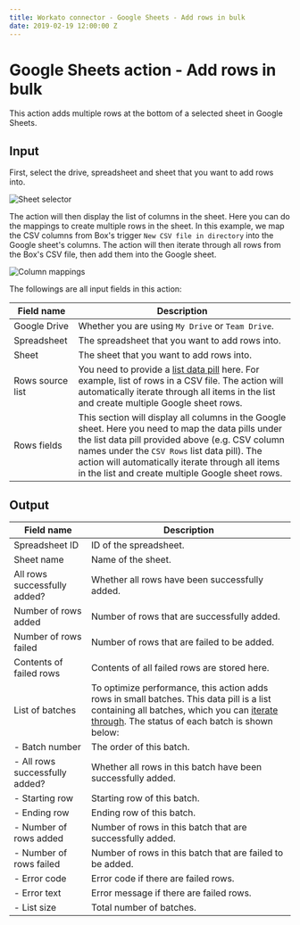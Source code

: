 ```yaml
---
title: Workato connector - Google Sheets - Add rows in bulk
date: 2019-02-19 12:00:00 Z
---
```


# Google Sheets action - Add rows in bulk

This action adds multiple rows at the bottom of a selected sheet in Google Sheets.

## Input

First, select the drive, spreadsheet and sheet that you want to add rows into.

![Sheet selector](~@img/connectors/google-sheets/sheet-selector.png)

The action will then display the list of columns in the sheet. Here you can do the mappings to create multiple rows in the sheet. In this example, we map the CSV columns from Box's trigger `New CSV file in directory` into the Google sheet's columns. The action will then iterate through all rows from the Box's CSV file, then add them into the Google sheet.

![Column mappings](~@img/connectors/google-sheets/bulk-mappings.png)

The followings are all input fields in this action:

| Field name | Description |
|---|---|
| Google Drive | Whether you are using `My Drive` or `Team Drive`. |
| Spreadsheet | The spreadsheet that you want to add rows into. |
| Sheet | The sheet that you want to add rows into. |
| Rows source list | You need to provide a [list data pill](/features/list-management.md) here. For example, list of rows in a CSV file. The action will automatically iterate through all items in the list and create multiple Google sheet rows. |
| Rows fields | This section will display all columns in the Google sheet. Here you need to map the data pills under the list data pill provided above (e.g. CSV column names under the `CSV Rows` list data pill). The action will automatically iterate through all items in the list and create multiple Google sheet rows. |

## Output

| Field name | Description |
|---|---|
| Spreadsheet ID | ID of the spreadsheet. |
| Sheet name | Name of the sheet. |
| All rows successfully added? | Whether all rows have been successfully added. |
| Number of rows added | Number of rows that are successfully added. |
| Number of rows failed | Number of rows that are failed to be added. |
| Contents of failed rows | Contents of all failed rows are stored here. |
| List of batches | To optimize performance, this action adds rows in small batches. This data pill is a list containing all batches, which you can [iterate through](/features/list-management.md). The status of each batch is shown below:  |
| - Batch number | The order of this batch. |
| - All rows successfully added? | Whether all rows in this batch have been successfully added.  |
| - Starting row | Starting row of this batch. |
| - Ending row | Ending row of this batch. |
| - Number of rows added | Number of rows in this batch that are successfully added. |
| - Number of rows failed | Number of rows in this batch that are failed to be added. |
| - Error code | Error code if there are failed rows. |
| - Error text | Error message if there are failed rows. |
| - List size | Total number of batches. |
